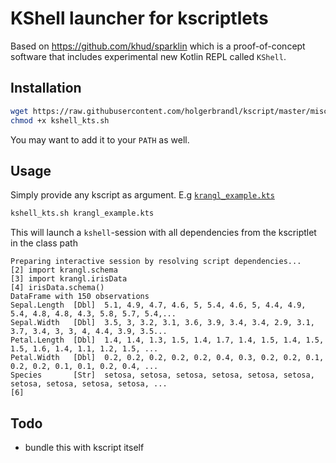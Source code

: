 # KShell launcher for kscriptlets


Based on https://github.com/khud/sparklin which is a proof-of-concept software that includes experimental new Kotlin REPL called `KShell`.

## Installation

```bash
wget https://raw.githubusercontent.com/holgerbrandl/kscript/master/misc/kshell_launcher/kshell_kts.sh
chmod +x kshell_kts.sh
```

You may want to add it to your `PATH` as well.

## Usage

Simply provide any kscript as argument. E.g [`krangl_example.kts`](https://github.com/holgerbrandl/kscript/blob/master/misc/kshell_launcher/krangl_example.kts)

```bash
kshell_kts.sh krangl_example.kts
```
This will launch a `kshell`-session with all dependencies from the kscriptlet in the class path

```
Preparing interactive session by resolving script dependencies...
[2] import krangl.schema
[3] import krangl.irisData
[4] irisData.schema()
DataFrame with 150 observations
Sepal.Length  [Dbl]  5.1, 4.9, 4.7, 4.6, 5, 5.4, 4.6, 5, 4.4, 4.9, 5.4, 4.8, 4.8, 4.3, 5.8, 5.7, 5.4,...
Sepal.Width   [Dbl]  3.5, 3, 3.2, 3.1, 3.6, 3.9, 3.4, 3.4, 2.9, 3.1, 3.7, 3.4, 3, 3, 4, 4.4, 3.9, 3.5...
Petal.Length  [Dbl]  1.4, 1.4, 1.3, 1.5, 1.4, 1.7, 1.4, 1.5, 1.4, 1.5, 1.5, 1.6, 1.4, 1.1, 1.2, 1.5, ...
Petal.Width   [Dbl]  0.2, 0.2, 0.2, 0.2, 0.2, 0.4, 0.3, 0.2, 0.2, 0.1, 0.2, 0.2, 0.1, 0.1, 0.2, 0.4, ...
Species       [Str]  setosa, setosa, setosa, setosa, setosa, setosa, setosa, setosa, setosa, setosa, ...
[6] 
```

## Todo

* bundle this with kscript itself